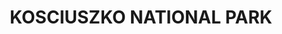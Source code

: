 ---
lastmod: '2025-04-06T06:05:20+00:00'
latitude: -36.71983893
layout: suburb
longitude: 148.3096588
postcode: '2627'
state: NSW
title: KOSCIUSZKO NATIONAL PARK
url: /nsw/kosciuszko-national-park/
---